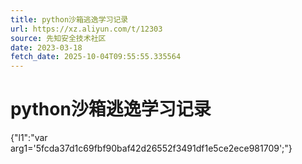 ```yaml
---
title: python沙箱逃逸学习记录
url: https://xz.aliyun.com/t/12303
source: 先知安全技术社区
date: 2023-03-18
fetch_date: 2025-10-04T09:55:55.335564
---
```


# python沙箱逃逸学习记录

{"l1":"var arg1='5fcda37d1c69fbf90baf42d26552f3491df1e5ce2ece981709';"}